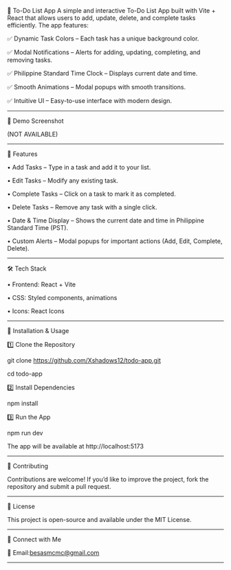 📌 To-Do List App
A simple and interactive To-Do List App built with Vite + React that allows users to add, update, delete, and complete tasks efficiently. The app features:

✅ Dynamic Task Colors – Each task has a unique background color.

✅ Modal Notifications – Alerts for adding, updating, completing, and removing tasks.

✅ Philippine Standard Time Clock – Displays current date and time.

✅ Smooth Animations – Modal popups with smooth transitions.

✅ Intuitive UI – Easy-to-use interface with modern design.

________________________________________
🎥 Demo Screenshot

(NOT AVAILABLE)
________________________________________
🚀 Features

•	Add Tasks – Type in a task and add it to your list.

•	Edit Tasks – Modify any existing task.

•	Complete Tasks – Click on a task to mark it as completed.

•	Delete Tasks – Remove any task with a single click.

•	Date & Time Display – Shows the current date and time in Philippine Standard Time (PST).

•	Custom Alerts – Modal popups for important actions (Add, Edit, Complete, Delete).
________________________________________
🛠️ Tech Stack

•	Frontend: React + Vite

•	CSS: Styled components, animations

•	Icons: React Icons
________________________________________
📂 Installation & Usage

1️⃣ Clone the Repository

git clone https://github.com/Xshadows12/todo-app.git

cd todo-app

2️⃣ Install Dependencies

npm install

3️⃣ Run the App

npm run dev

The app will be available at http://localhost:5173
________________________________________
🤝 Contributing

Contributions are welcome! If you’d like to improve the project, fork the repository and submit a pull request.
________________________________________
📜 License

This project is open-source and available under the MIT License.
________________________________________
🔗 Connect with Me

📧 Email:besasmcmc@gmail.com
________________________________________

